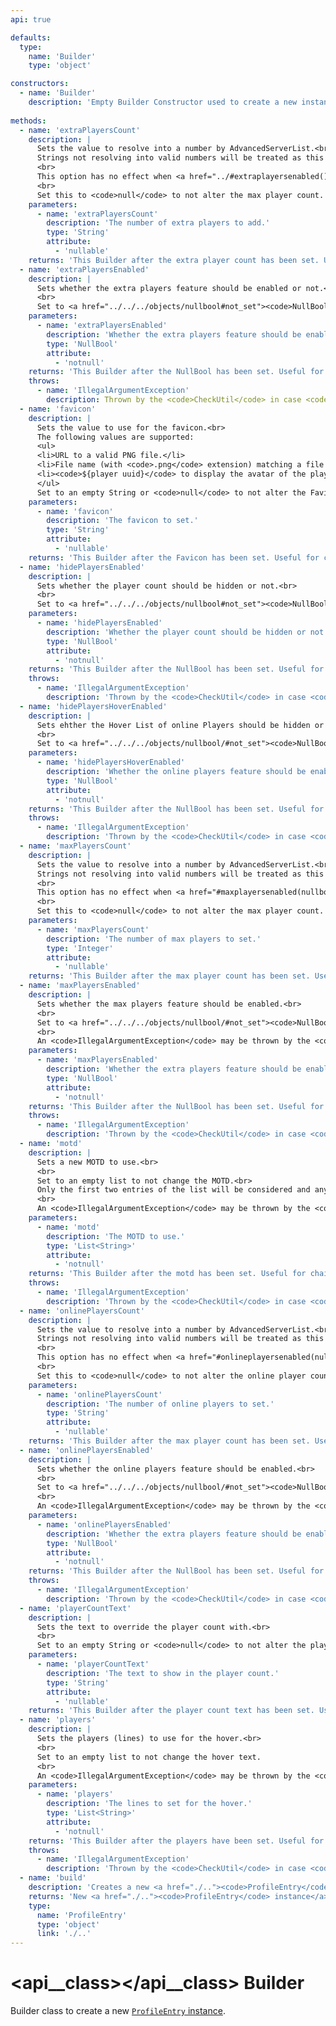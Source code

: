 ```yaml
---
api: true

defaults:
  type:
    name: 'Builder'
    type: 'object'

constructors:
  - name: 'Builder'
    description: 'Empty Builder Constructor used to create a new instance of this class.'
  
methods:
  - name: 'extraPlayersCount'
    description: |
      Sets the value to resolve into a number by AdvancedServerList.<br>
      Strings not resolving into valid numbers will be treated as this option not being set.<br>
      <br>
      This option has no effect when <a href="../#extraplayersenabled()"><code>extraPlayersEnabled</code></a> is set to <a href="../../../objects/nullbool/#false"><code>NullBool.FALSE</code></a> or <a href="../../objects/nullbool/#not_set"><code>NullBool.NOT_SET</code></a>.<br>
      <br>
      Set this to <code>null</code> to not alter the max player count. Alternatively <a href="#setextraplayersenabled(nullbool)"><code>disable extra Players</code></a>.
    parameters:
      - name: 'extraPlayersCount'
        description: 'The number of extra players to add.'
        type: 'String'
        attribute:
          - 'nullable'
    returns: 'This Builder after the extra player count has been set. Useful for chaining.'
  - name: 'extraPlayersEnabled'
    description: |
      Sets whether the extra players feature should be enabled or not.<br>
      <br>
      Set to <a href="../../../objects/nullbool#not_set"><code>NullBool.NOT_SET</code></a> to not set this.
    parameters:
      - name: 'extraPlayersEnabled'
        description: 'Whether the extra players feature should be enabled or not.'
        type: 'NullBool'
        attribute:
          - 'notnull'
    returns: 'This Builder after the NullBool has been set. Useful for chaining.'
    throws:
      - name: 'IllegalArgumentException'
        description: Thrown by the <code>CheckUtil</code> in case <code>null</code> has been provided as parameter.
  - name: 'favicon'
    description: |
      Sets the value to use for the favicon.<br>
      The following values are supported:
      <ul>
      <li>URL to a valid PNG file.</li>
      <li>File name (with <code>.png</code> extension) matching a file saved in the favicons folder of AdvancedServerList.</li>
      <li><code>${player uuid}</code> to display the avatar of the player.
      </ul>
      Set to an empty String or <code>null</code> to not alter the Favicon.
    parameters:
      - name: 'favicon'
        description: 'The favicon to set.'
        type: 'String'
        attribute:
          - 'nullable'
    returns: 'This Builder after the Favicon has been set. Useful for chaining.'
  - name: 'hidePlayersEnabled'
    description: |
      Sets whether the player count should be hidden or not.<br>
      <br>
      Set to <a href="../../../objects/nullbool#not_set"><code>NullBool.NOT_SET</code></a> to not set this.
    parameters:
      - name: 'hidePlayersEnabled'
        description: 'Whether the player count should be hidden or not.'
        type: 'NullBool'
        attribute:
          - 'notnull'
    returns: 'This Builder after the NullBool has been set. Useful for chaining.'
    throws:
      - name: 'IllegalArgumentException'
        description: 'Thrown by the <code>CheckUtil</code> in case <code>null</code> has been provided as parameter.'
  - name: 'hidePlayersHoverEnabled'
    description: |
      Sets ehther the Hover List of online Players should be hidden or not.<br>
      <br>
      Set to <a href="../../../objects/nullbool/#not_set"><code>NullBool.NOT_SET</code></a> to not set this.
    parameters:
      - name: 'hidePlayersHoverEnabled'
        description: 'Whether the online players feature should be enabled or not.'
        type: 'NullBool'
        attribute:
          - 'notnull'
    returns: 'This Builder after the NullBool has been set. Useful for chaining.'
    throws:
      - name: 'IllegalArgumentException'
        description: 'Thrown by the <code>CheckUtil</code> in case <code>null</code> has been provided as parameter.'
  - name: 'maxPlayersCount'
    description: |
      Sets the value to resolve into a number by AdvancedServerList.<br>
      Strings not resolving into valid numbers will be treated as this option not being set.<br>
      <br>
      This option has no effect when <a href="#maxplayersenabled(nullbool)">maxPlayersEnabled</a> is set to <a href="../../../objects/nullbool/#false"><code>NullBool.FALSE</code></a> or <a href="../../../objects/nullbool/#not_set"><code>NullBool.NOT_SET</code></a>.<br>
      <br>
      Set this to <code>null</code> to not alter the max player count. Alternatively <a href="#maxplayersenabled(nullbool)">disable max Players</a>.
    parameters:
      - name: 'maxPlayersCount'
        description: 'The number of max players to set.'
        type: 'Integer'
        attribute:
          - 'nullable'
    returns: 'This Builder after the max player count has been set. Useful for chaining.'
  - name: 'maxPlayersEnabled'
    description: |
      Sets whether the max players feature should be enabled.<br>
      <br>
      Set to <a href="../../../objects/nullbool/#not_set"><code>NullBool.NOT_SET</code></a> to not set this.<br>
      <br>
      An <code>IllegalArgumentException</code> may be thrown by the <code>CheckUtil</code> should maxPlayersEnabled be null.
    parameters:
      - name: 'maxPlayersEnabled'
        description: 'Whether the extra players feature should be enabled or not.'
        type: 'NullBool'
        attribute:
          - 'notnull'
    returns: 'This Builder after the NullBool has been set. Useful for chaining.'
    throws:
      - name: 'IllegalArgumentException'
        description: 'Thrown by the <code>CheckUtil</code> in case <code>null</code> has been provided as parameter.'
  - name: 'motd'
    description: |
      Sets a new MOTD to use.<br>
      <br>
      Set to an empty list to not change the MOTD.<br>
      Only the first two entries of the list will be considered and any additional ones discarded.<br>
      <br>
      An <code>IllegalArgumentException</code> may be thrown by the <code>CheckUtil</code> should the provided motd list be null.
    parameters:
      - name: 'motd'
        description: 'The MOTD to use.'
        type: 'List<String>'
        attribute:
          - 'notnull'
    returns: 'This Builder after the motd has been set. Useful for chaining.'
    throws:
      - name: 'IllegalArgumentException'
        description: 'Thrown by the <code>CheckUtil</code> in case <code>null</code> has been provided as parameter.'
  - name: 'onlinePlayersCount'
    description: |
      Sets the value to resolve into a number by AdvancedServerList.<br>
      Strings not resolving into valid numbers will be treated as this option not being set.<br>
      <br>
      This option has no effect when <a href="#onlineplayersenabled(nullbool)">maxPlayersEnabled</a> is set to <a href="../../../objects/nullbool/#false"><code>NullBool.FALSE</code></a> or <a href="../../../objects/nullbool/#not_set"><code>NullBool.NOT_SET</code></a>.<br>
      <br>
      Set this to <code>null</code> to not alter the online player count. Alternatively <a href="#onlineplayersenabled(nullbool)">disable online Players</a>.
    parameters:
      - name: 'onlinePlayersCount'
        description: 'The number of online players to set.'
        type: 'String'
        attribute:
          - 'nullable'
    returns: 'This Builder after the max player count has been set. Useful for chaining.'
  - name: 'onlinePlayersEnabled'
    description: |
      Sets whether the online players feature should be enabled.<br>
      <br>
      Set to <a href="../../../objects/nullbool/#not_set"><code>NullBool.NOT_SET</code></a> to not set this.<br>
      <br>
      An <code>IllegalArgumentException</code> may be thrown by the <code>CheckUtil</code> should onlinePlayersEnabled be null.
    parameters:
      - name: 'onlinePlayersEnabled'
        description: 'Whether the extra players feature should be enabled or not.'
        type: 'NullBool'
        attribute:
          - 'notnull'
    returns: 'This Builder after the NullBool has been set. Useful for chaining.'
    throws:
      - name: 'IllegalArgumentException'
        description: 'Thrown by the <code>CheckUtil</code> in case <code>null</code> has been provided as parameter.'
  - name: 'playerCountText'
    description: |
      Sets the text to override the player count with.<br>
      <br>
      Set to an empty String or <code>null</code> to not alter the player count text.
    parameters:
      - name: 'playerCountText'
        description: 'The text to show in the player count.'
        type: 'String'
        attribute:
          - 'nullable'
    returns: 'This Builder after the player count text has been set. Useful for chaining.'
  - name: 'players'
    description: |
      Sets the players (lines) to use for the hover.<br>
      <br>
      Set to an empty list to not change the hover text.
      <br>
      An <code>IllegalArgumentException</code> may be thrown by the <code>CheckUtil</code> should the provided okayersmotd list be null.
    parameters:
      - name: 'players'
        description: 'The lines to set for the hover.'
        type: 'List<String>'
        attribute:
          - 'notnull'
    returns: 'This Builder after the players have been set. Useful for chaining.'
    throws:
      - name: 'IllegalArgumentException'
        description: 'Thrown by the <code>CheckUtil</code> in case <code>null</code> has been provided as parameter.'
  - name: 'build'
    description: 'Creates a new <a href="./.."><code>ProfileEntry</code> instance</a> with the values set in this Builder.'
    returns: 'New <a href="./.."><code>ProfileEntry</code> instance</a>.'
    type:
      name: 'ProfileEntry'
      type: 'object'
      link: './..'
---
```


# <api__class></api__class> Builder

Builder class to create a new [`ProfileEntry` instance](index.md).
